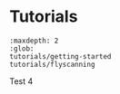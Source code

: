 # Tutorials

```{toctree}
:maxdepth: 2
:glob:
tutorials/getting-started
tutorials/flyscanning
```

Test 4
